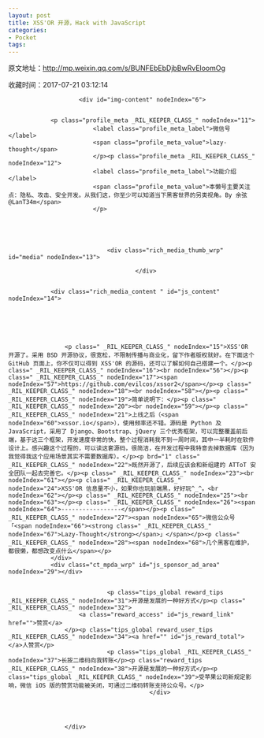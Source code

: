 ```yaml
---
layout: post
title: XSS'OR 开源，Hack with JavaScript
categories:
- Pocket
tags:
---
```

原文地址：http://mp.weixin.qq.com/s/BUNFEbEbDjbBwRvEloomOg

收藏时间：2017-07-21 03:12:14

<div  lang="zh">
            
                        <div id="img-content" nodeIndex="6">
                
                
                <p class="profile_meta _RIL_KEEPER_CLASS_" nodeIndex="11">
                            <label class="profile_meta_label">微信号</label>
                            <span class="profile_meta_value">lazy-thought</span>
                            </p><p class="profile_meta _RIL_KEEPER_CLASS_" nodeIndex="12">
                            <label class="profile_meta_label">功能介绍</label>
                            <span class="profile_meta_value">本懒号主要关注点：隐私、攻击、安全开发。从我们这，你至少可以知道当下黑客世界的另类视角。By 余弦@LanT34m</span>
                            </p>
                
                
                
                
                                                
                                <div class="rich_media_thumb_wrp" id="media" nodeIndex="13">
                    
                                        </div>
                                
                
                <div class="rich_media_content " id="js_content" nodeIndex="14">
                    

                    

                    
                    
                    <p class=" _RIL_KEEPER_CLASS_" nodeIndex="15">XSS'OR 开源了。采用 BSD 开源协议，很宽松，不限制传播与商业化，留下作者版权就好。在下面这个 GitHub 页面上，你不仅可以得到 XSS'OR 的源码，还可以了解如何自己搭建一个。</p><p class=" _RIL_KEEPER_CLASS_" nodeIndex="16"><br nodeIndex="56"></p><p class=" _RIL_KEEPER_CLASS_" nodeIndex="17"><span nodeIndex="57">https://github.com/evilcos/xssor2</span></p><p class=" _RIL_KEEPER_CLASS_" nodeIndex="18"><br nodeIndex="58"></p><p class=" _RIL_KEEPER_CLASS_" nodeIndex="19">简单说明下：</p><p class=" _RIL_KEEPER_CLASS_" nodeIndex="20"><br nodeIndex="59"></p><p class=" _RIL_KEEPER_CLASS_" nodeIndex="21">上线之后（<span nodeIndex="60">xssor.io</span>），使用频率还不错。源码是 Python 及 JavaScript，采用了 Django、Bootstrap、jQuery 三个优秀框架，可以完整覆盖前后端，基于这三个框架，开发速度非常的快，整个过程消耗我不到一周时间，其中一半耗时在软件设计上。感兴趣这个过程的，可以读这套源码，很简洁，在开发过程中我特意去掉数据库（因为我觉得我这个应用场景其实不需要数据库）。</p><p brd="1" class=" _RIL_KEEPER_CLASS_" nodeIndex="22">既然开源了，后续应该会和新组建的 ATToT 安全团队一起去完善它。</p><p class=" _RIL_KEEPER_CLASS_" nodeIndex="23"><br nodeIndex="61"></p><p class=" _RIL_KEEPER_CLASS_" nodeIndex="24">XSS'OR 信息量不小，如果你也玩前端黑，好好玩^_^。<br nodeIndex="62"></p><p class=" _RIL_KEEPER_CLASS_" nodeIndex="25"><br nodeIndex="63"></p><p class=" _RIL_KEEPER_CLASS_" nodeIndex="26"><span nodeIndex="64">-----------------</span></p><p class=" _RIL_KEEPER_CLASS_" nodeIndex="27"><span nodeIndex="65">微信公众号「<span nodeIndex="66"><strong class=" _RIL_KEEPER_CLASS_" nodeIndex="67">Lazy-Thought</strong></span>」</span></p><p class=" _RIL_KEEPER_CLASS_" nodeIndex="28"><span nodeIndex="68">几个黑客在维护，都很懒，都想改变点什么</span></p>
                </div>
                <div class="ct_mpda_wrp" id="js_sponsor_ad_area" nodeIndex="29"></div>

                
                                <p class="tips_global reward_tips _RIL_KEEPER_CLASS_" nodeIndex="31">开源是发展的一种好方式</p><p class=" _RIL_KEEPER_CLASS_" nodeIndex="32">
                        <a class="reward_access" id="js_reward_link" href="">赞赏</a>
                    </p><p class="tips_global reward_user_tips _RIL_KEEPER_CLASS_" nodeIndex="34"><a href="" id="js_reward_total"></a>人赞赏</p>
                                <p class="tips_global _RIL_KEEPER_CLASS_" nodeIndex="37">长按二维码向我转账</p><p class="reward_tips _RIL_KEEPER_CLASS_" nodeIndex="38">开源是发展的一种好方式</p><p class="tips_global _RIL_KEEPER_CLASS_" nodeIndex="39">受苹果公司新规定影响，微信 iOS 版的赞赏功能被关闭，可通过二维码转账支持公众号。</p>
                                            </div>
                        
                        


                    </div>